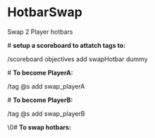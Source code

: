 # HotbarSwap

Swap 2 Player hotbars



\# **setup a scoreboard to attatch tags to:**

/scoreboard objectives add swapHotbar dummy



\# **To become PlayerA:**

/tag @s add swap\_playerA



\# **To become PlayerB:**

/tag @s add swap\_playerB

\0# **To swap hotbars:**
